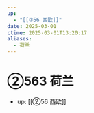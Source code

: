 ```yaml
---
up:
  - "[[②56 西欧]]"
date: 2025-03-01
ctime: 2025-03-01T13:20:17
aliases:
  - 荷兰
---
```


# ②563 荷兰

- up: [[②56 西欧]]
